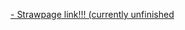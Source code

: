 [- Strawpage link!!! (currently unfinished](https://pan1c5h11v3.straw.page)
<!---
Maggot-Freak/Maggot-Freak is a ✨ special ✨ repository because its `README.md` (this file) appears on your GitHub profile.
You can click the Preview link to take a look at your changes.
--->
